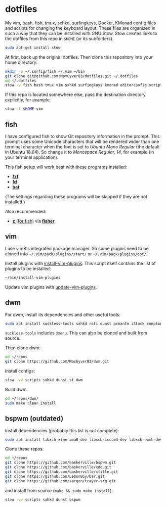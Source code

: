 # dotfiles

My vim, bash, fish, tmux, sxhkd, surfingkeys, Docker, KMonad config files and scripts for changing the keyboard layout. These files are organized in such a way that they can be installed with GNU Stow. Stow creates links to the dotfiles from this repo in `$HOME` (or its subfolders).

```sh
sudo apt-get install stow
```

At first, back up the original dotfiles. Then clone this repository into your home directory:

```sh
mkdir -p ~/.config/fish ~/.vim ~/bin
git clone git@github.com:MaxGyver83/dotfiles.git ~/.dotfiles
cd ~/.dotfiles
stow -v fish bash tmux vim sxhkd surfingkeys kmonad editorconfig scripts
```

If this repo is located somewhere else, pass the destination directory explicitly, for example:

```sh
stow -t $HOME vim
```

## fish

I have configured fish to show Git repository information in the prompt. This prompt uses some Unicode characters that will be rendered wider than one terminal character when the font is set to *Ubuntu Mono Regular* (the default in Ubuntu 18.04). So change it to *Monospace Regular, 14*, for example (in your terminal application).

This fish setup will work best with these programs installed:

* [**fzf**](https://github.com/junegunn/fzf)
* [**fd**](https://github.com/sharkdp/fd)
* [**bat**](https://github.com/sharkdp/bat)

(The settings regarding these programs will be skipped if they are not installed.)

Also recommended:

* [**z** (for fish)](https://github.com/jethrokuan/z) via [**fisher**](https://github.com/jorgebucaran/fisher).

## vim

I use vim8's integrated package manager. So some plugins need to be cloned into `~/.vim/pack/plugins/start/` or `~/.vim/pack/plugins/opt/`.

Install plugins with [install-vim-plugins](scripts/bin/install-vim-plugins). This script itself contains the list of plugins to be installed:

```sh
~/bin/install-vim-plugins
```

Update vim plugins with [update-vim-plugins](scripts/bin/update-vim-plugins).

## dwm

For dwm, install its dependencies and other useful tools:

```sh
sudo apt install suckless-tools sxhkd rofi dunst pcmanfm i3lock compton wmctrl pavucontrol pasystray scrot copyq
```

`suckless-tools` includes `dmenu`. This can also be cloned and built from source.

Then clone dwm:

```sh
cd ~/repos
git clone https://github.com/MaxGyver83/dwm.git
```

Install configs:

```sh
stow -vv scripts sxhkd dunst st dwm
```

Build dwm:

```sh
cd ~/repos/dwm/
sudo make clean install
```

## bspwm (outdated)

Install dependencies (probably this list is not complete):

```sh
sudo apt install libxcb-xinerama0-dev libxcb-icccm4-dev libxcb-ewmh-dev
```

Clone these repos:

```sh
cd ~/repos
git clone https://github.com/baskerville/bspwm.git
git clone https://github.com/baskerville/xdo.git
git clone https://github.com/baskerville/xtitle.git
git clone https://github.com/LemonBoy/bar.git
git clone https://github.com/sargon/trayer-srg.git
```

and install from source (`make && sudo make install`).

```sh
stow -vv scripts sxhkd dunst bspwm
```
